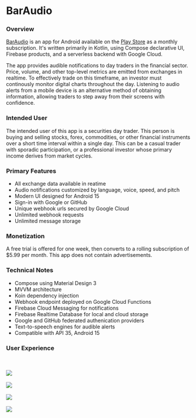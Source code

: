 # BarAudio

### Overview

[BarAudio](https://baraud.io/) is an app for Android available on the [Play Store](https://play.google.com/store/apps/details?id=com.sommerengineering.baraudio) as a monthly subscription. It's written primarily in Kotlin, using Compose declarative UI, Firebase products, and a serverless backend with Google Cloud.

The app provides audible notifications to day traders in the financial sector. Price, volume, and other top-level metrics are emitted from exchanges in realtime. To effectively trade on this timeframe, an investor must continously monitor digital charts throughout the day. Listening to audio alerts from a mobile device is an alternative method of obtaining information, allowing traders to step away from their screens with confidence.

### Intended User

The intended user of this app is a securities day trader. This person is buying and selling stocks, forex, commodities, or other financial instruments over a short time interval within a single day. This can be a casual trader with sporadic participation, or a professional investor whose primary income derives from market cycles.

### Primary Features

- All exchange data available in reatime
- Audio notifications customized by language, voice, speed, and pitch
- Modern UI designed for Android 15
- Sign-in with Google or GitHub
- Unique webhook urls secured by Google Cloud
- Unlimited webhook requests
- Unlimited message storage

### Monetization

A free trial is offered for one week, then converts to a rolling subscription of $5.99 per month. This app does not contain advertisements.

### Technical Notes

- Compose using Material Design 3
- MVVM architecture
- Koin dependency injection
- Webhook endpoint deployed on Google Cloud Functions
- Firebase Cloud Messaging for notifications
- Firebase Realtime Database for local and cloud storage
- Google and GitHub federated authenication providers
- Text-to-speech engines for audible alerts
- Compatible with API 35, Android 15

### User Experience
<br/><br/>
![](readme/1r.png)
<br/><br/>
![](readme/2r.png)
<br/><br/>
![](readme/3r.png)
<br/><br/>
![](readme/4r.png)